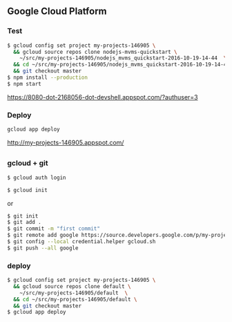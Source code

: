 ## Google Cloud Platform

### Test

```bash
$ gcloud config set project my-projects-146905 \
  && gcloud source repos clone nodejs-mvms-quickstart \
    ~/src/my-projects-146905/nodejs_mvms_quickstart-2016-10-19-14-44  \
  && cd ~/src/my-projects-146905/nodejs_mvms_quickstart-2016-10-19-14-44/1-hello-world \
  && git checkout master
$ npm install --production
$ npm start
```

https://8080-dot-2168056-dot-devshell.appspot.com/?authuser=3

### Deploy

```bash
gcloud app deploy
```

http://my-projects-146905.appspot.com/


## 

### gcloud + git

```bash
$ gcloud auth login
```

```bash
$ gcloud init
```

or

```bash
$ git init
$ git add .
$ git commit -m "first commit"
$ git remote add google https://source.developers.google.com/p/my-projects-146905/r/default
$ git config --local credential.helper gcloud.sh
$ git push --all google
```

### deploy

```bash
$ gcloud config set project my-projects-146905 \
  && gcloud source repos clone default \
    ~/src/my-projects-146905/default  \
  && cd ~/src/my-projects-146905/default \
  && git checkout master
$ gcloud app deploy
```